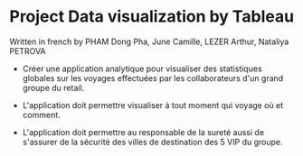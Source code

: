 # Project Data visualization by Tableau

Written in french by PHAM Dong Pha, June Camille, LEZER Arthur, Nataliya PETROVA

- Créer une application analytique pour visualiser des statistiques globales sur les voyages effectuées par les collaborateurs d'un grand groupe du retail.

- L'application doit permettre visualiser à tout moment qui voyage où et comment.

- L'application doit permettre au responsable de la sureté aussi de s'assurer de la sécurité des villes de destination des 5 VIP du groupe. 





